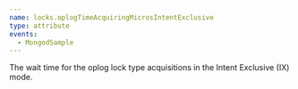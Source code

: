 ```yaml
---
name: locks.oplogTimeAcquiringMicrosIntentExclusive
type: attribute
events:
  - MongodSample
---
```


The wait time for the oplog lock type acquisitions in the Intent Exclusive (IX) mode.